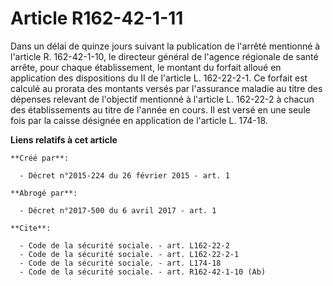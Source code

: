 # Article R162-42-1-11

Dans un délai de quinze jours suivant la publication de l'arrêté mentionné à l'article R. 162-42-1-10, le directeur général
de l'agence régionale de santé arrête, pour chaque établissement, le montant du forfait alloué en application des
dispositions du II de l'article L. 162-22-2-1. Ce forfait est calculé au prorata des montants versés par l'assurance maladie
au titre des dépenses relevant de l'objectif mentionné à l'article L. 162-22-2 à chacun des établissements au titre de
l'année en cours. Il est versé en une seule fois par la caisse désignée en application de l'article L. 174-18.

**Liens relatifs à cet article**

	**Créé par**:

	  - Décret n°2015-224 du 26 février 2015 - art. 1

	**Abrogé par**:

	  - Décret n°2017-500 du 6 avril 2017 - art. 1

	**Cite**:

	  - Code de la sécurité sociale. - art. L162-22-2
	  - Code de la sécurité sociale. - art. L162-22-2-1
	  - Code de la sécurité sociale. - art. L174-18
	  - Code de la sécurité sociale. - art. R162-42-1-10 (Ab)
